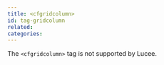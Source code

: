 ```yaml
---
title: <cfgridcolumn>
id: tag-gridcolumn
related:
categories:
---
```


The `<cfgridcolumn>` tag is not supported by Lucee.
